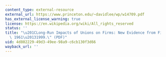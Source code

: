 ```yaml
---
content_type: external-resource
external_url: https://www.princeton.edu/~davidlee/wp/w14709.pdf
has_external_license_warning: true
license: https://en.wikipedia.org/wiki/All_rights_reserved
status: ''
title: "\u201CLong-Run Impacts of Unions on Firms: New Evidence from Financial Markets,\
  \ 1961\u20131999.\" (PDF)"
uid: 4d802229-49d3-49ee-98a9-c6cb130f3d66
wayback_url: ''
---
```

